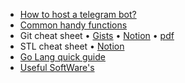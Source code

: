 - [How to host a telegram bot?](https://gist.github.com/narayann7/9a2d46de1696375b0238a76d70b08712)
- [Common handy functions](https://gist.github.com/narayann7/72a3862f82b4bacebd17cf43e4a80840)
- Git cheat sheet • [Gists](https://gist.github.com/narayann7/1c12a39723bea8e6283d36a2a9d5ae8a) • [Notion](https://narayann7.notion.site/Git-cheat-sheet-a5aa0f486c1148d1b7b799e97de41c1c) • [pdf](https://drive.google.com/file/d/10SJ16zD-NrPJWpkFtPSGSS7PsRQa4JnR/view?usp=sharing)
- STL cheat sheet • [Notion](https://narayann7.notion.site/STL-cheat-sheet-2e6d9530511f446180049ed0681e3415)
- [Go Lang quick guide](https://narayann7.notion.site/Go-b152b4e2c6fc4348b529f68c4664cd61)
- [Useful SoftWare's](https://narayan7.notion.site/Software-s-4586b28737a1404e84ff11665478032d)
